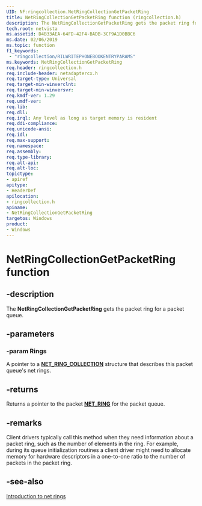 ```yaml
---
UID: NF:ringcollection.NetRingCollectionGetPacketRing
title: NetRingCollectionGetPacketRing function (ringcollection.h)
description: The NetRingCollectionGetPacketRing gets the packet ring for a packet queue.
tech.root: netvista
ms.assetid: D4B33AEA-64FD-42F4-BADB-3CF9A1D0BBC6
ms.date: 02/06/2019
ms.topic: function
f1_keywords:
 - "ringcollection/RILWRITEPHONEBOOKENTRYPARAMS"
ms.keywords: NetRingCollectionGetPacketRing
req.header: ringcollection.h
req.include-header: netadaptercx.h
req.target-type: Universal
req.target-min-winverclnt:
req.target-min-winversvr:
req.kmdf-ver: 1.29
req.umdf-ver:
req.lib:
req.dll:
req.irql: Any level as long as target memory is resident
req.ddi-compliance:
req.unicode-ansi:
req.idl:
req.max-support:
req.namespace:
req.assembly:
req.type-library: 
req.alt-api:
req.alt-loc:
topictype: 
- apiref
apitype: 
- HeaderDef
apilocation: 
- ringcollection.h
apiname: 
- NetRingCollectionGetPacketRing
targetos: Windows
product:
- Windows
---
```


# NetRingCollectionGetPacketRing function


## -description



The **NetRingCollectionGetPacketRing** gets the packet ring for a packet queue.

## -parameters

### -param Rings

A pointer to a [**NET_RING_COLLECTION**](../ringcollection/ns-ringcollection-_net_ring_collection.md) structure that describes this packet queue's net rings.

## -returns

Returns a pointer to the packet [**NET_RING**](../ring/ns-ring-_net_ring.md) for the packet queue.

## -remarks

Client drivers typically call this method when they need information about a packet ring, such as the number of elements in the ring. For example, during its queue initialization routines a client driver might need to allocate memory for hardware descriptors in a one-to-one ratio to the number of packets in the packet ring.

## -see-also

[Introduction to net rings](https://docs.microsoft.com/windows-hardware/drivers/netcx/introduction-to-net-rings)
